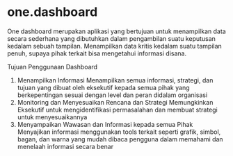 # one.dashboard
One dashboard merupakan aplikasi yang bertujuan untuk menampilkan data secara sederhana yang dibutuhkan dalam pengambilan suatu keputusan kedalam sebuah tampilan. Menampilkan data kritis kedalam suatu tampilan penuh, supaya pihak terkait bisa mengetahui informasi disana.

Tujuan Penggunaan Dashboard
1. Menampilkan Informasi
Menampilkan semua informasi, strategi, dan tujuan yang dibuat oleh eksekutif kepada semua pihak yang berkepentingan sesuai dengan level dan peran didalam organisasi
2. Monitoring dan Menyesuaikan Rencana dan Strategi
Memungkinkan Eksekutif untuk mengidentifikasi permasalahan dan membuat strategi untuk menyesuaikannya
3. Menyampaikan Wawasan dan Informasi kepada semua Pihak
Menyajikan informasi menggunakan tools terkait seperti grafik, simbol, bagan, dan warna yang mudah dibaca pengguna dalam memahami dan menelaah informasi secara benar